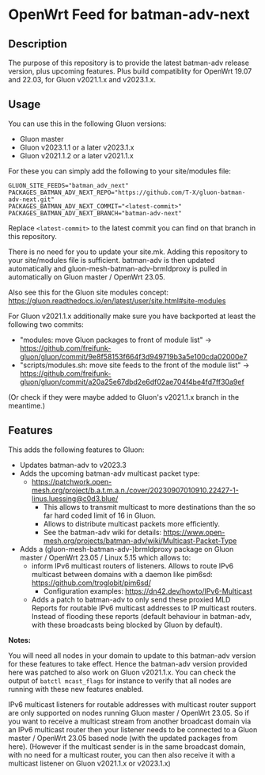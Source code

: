 # OpenWrt Feed for batman-adv-next

## Description

The purpose of this repository is to provide the latest batman-adv
release version, plus upcoming features. Plus build compatiblity for
OpenWrt 19.07 and 22.03, for Gluon v2021.1.x and v2023.1.x.

## Usage

You can use this in the following Gluon versions:

* Gluon master
* Gluon v2023.1.1 or a later v2023.1.x
* Gluon v2021.1.2 or a later v2021.1.x

For these you can simply add the following to your site/modules file:

```
GLUON_SITE_FEEDS="batman_adv_next"
PACKAGES_BATMAN_ADV_NEXT_REPO="https://github.com/T-X/gluon-batman-adv-next.git"
PACKAGES_BATMAN_ADV_NEXT_COMMIT="<latest-commit>"
PACKAGES_BATMAN_ADV_NEXT_BRANCH="batman-adv-next"
```

Replace `<latest-commit>` to the latest commit you can find
on that branch in this repository.

There is no need for you to update your site.mk. Adding this
repository to your site/modules file is sufficient. batman-adv
is then updated automatically and gluon-mesh-batman-adv-brmldproxy
is pulled in automatically on Gluon master / OpenWrt 23.05.

Also see this for the Gluon site modules concept: https://gluon.readthedocs.io/en/latest/user/site.html#site-modules

For Gluon v2021.1.x additionally make sure you have backported
at least the following two commits:

* "modules: move Gluon packages to front of module list" -> https://github.com/freifunk-gluon/gluon/commit/9e8f58153f664f3d949719b3a5e100cda02000e7
* "scripts/modules.sh: move site feeds to the front of the module list" -> https://github.com/freifunk-gluon/gluon/commit/a20a25e67dbd2e6df02ae704f4be4fd7ff30a9ef

(Or check if they were maybe added to Gluon's v2021.1.x branch
in the meantime.)

## Features

This adds the following features to Gluon:

* Updates batman-adv to v2023.3
* Adds the upcoming batman-adv multicast packet type:
  * https://patchwork.open-mesh.org/project/b.a.t.m.a.n./cover/20230907010910.22427-1-linus.luessing@c0d3.blue/
    * This allows to transmit multicast to more destinations
      than the so far hard coded limit of 16 in Gluon.
    * Allows to distribute multicast packets more efficiently.
    * See the batman-adv wiki for details: https://www.open-mesh.org/projects/batman-adv/wiki/Multicast-Packet-Type
* Adds a (gluon-mesh-batman-adv-)brmldproxy package on
  Gluon master / OpenWrt 23.05 / Linux 5.15 which allows
  to:
  * inform IPv6 multicast routers of listeners. Allows
    to route IPv6 multicast between domains with a
    daemon like pim6sd: https://github.com/troglobit/pim6sd/
    * Configuration examples: https://dn42.dev/howto/IPv6-Multicast
  * Adds a patch to batman-adv to only send these proxied
    MLD Reports for routable IPv6 multicast addresses
    to IP multicast routers. Instead of flooding these
    reports (default behaviour in batman-adv, with
    these broadcasts being blocked by Gluon by default).

**Notes:**

You will need all nodes in your domain to update to
this batman-adv version for these features to take effect.
Hence the batman-adv version provided here was patched to also
work on Gluon v2021.1.x. You can check the output of
`batctl mcast_flags` for instance to verify that all nodes
are running with these new features enabled.

IPv6 multicast listeners for routable addresses with
multicast router support are only supported on nodes
running Gluon master / OpenWrt 23.05. So if you
want to receive a multicast stream from another
broadcast domain via an IPv6 multicast router then
your listener needs to be connected to a Gluon master
/ OpenWrt 23.05 based node (with the updated packages
from here). (However if the multicast sender is in the same
broadcast domain, with no need for a multicast router,
you can then also receive it with a multicast listener
on Gluon v2021.1.x or v2023.1.x)
